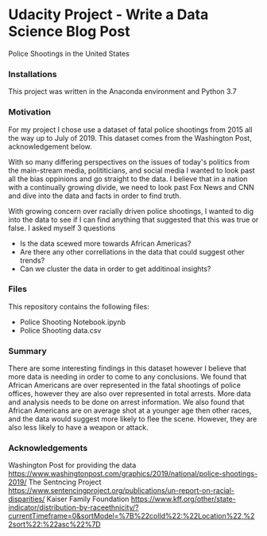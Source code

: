 # Udacity Project - Write a Data Science Blog Post
Police Shootings in the United States

### Installations
This project was written in the Anaconda environment and Python 3.7

### Motivation
For my project I chose use a dataset of fatal police shootings from 2015 all the way up to July of 2019. This dataset comes from the Washington Post, acknowledgement below. 

With so many differing perspectives on the issues of today's politics from the main-stream media, polititicians, and social media I wanted to look past all the bias oppinions and go straight to the data. I believe that in a nation with a continually growing divide, we need to look past Fox News and CNN and dive into the data and facts in order to find truth.

With growing concern over racially driven police shootings, I wanted to dig into the data to see if I can find anything that suggested that this was true or false. I asked myself 3 questions

- Is the data scewed more towards African Americas?
- Are there any other correllations in the data that could suggest other trends?
- Can we cluster the data in order to get additinoal insights?

### Files
This repository contains the following files:

- Police Shooting Notebook.ipynb
- Police Shooting data.csv

### Summary
There are some interesting findings in this dataset however I believe that more data is needing in order to come to any conclusions. We found that African Americans are over represented in the fatal shootings of police offices, however they are also over represented in total arrests. More data and analysis needs to be done on arrest information. We also found that African Americans are on average shot at a younger age then other races, and the data would suggest more likely to flee the scene. However, they are also less likely to have a weapon or attack.

### Acknowledgements
Washington Post for providing the data https://www.washingtonpost.com/graphics/2019/national/police-shootings-2019/
The Sentncing Project https://www.sentencingproject.org/publications/un-report-on-racial-disparities/
Kaiser Family Foundation https://www.kff.org/other/state-indicator/distribution-by-raceethnicity/?currentTimeframe=0&sortModel=%7B%22colId%22:%22Location%22,%22sort%22:%22asc%22%7D
